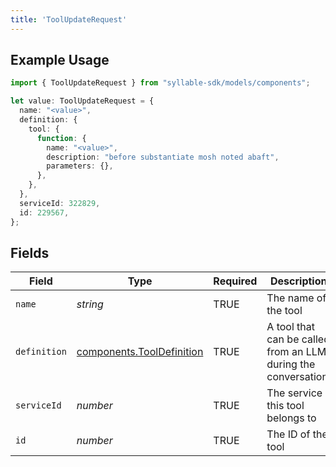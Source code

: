 ```yaml
---
title: 'ToolUpdateRequest'
---
```


## Example Usage

```typescript
import { ToolUpdateRequest } from "syllable-sdk/models/components";

let value: ToolUpdateRequest = {
  name: "<value>",
  definition: {
    tool: {
      function: {
        name: "<value>",
        description: "before substantiate mosh noted abaft",
        parameters: {},
      },
    },
  },
  serviceId: 322829,
  id: 229567,
};
```

## Fields

| Field                                                                  | Type                                                                   | Required                                                               | Description                                                            |
| ---------------------------------------------------------------------- | ---------------------------------------------------------------------- | ---------------------------------------------------------------------- | ---------------------------------------------------------------------- |
| `name`                                                                 | *string*                                                               | TRUE                                                     | The name of the tool                                                   |
| `definition`                                                           | [components.ToolDefinition](/sdk-docs/models/components/tooldefinition) | TRUE                                                     | A tool that can be called from an LLM during the conversation.         |
| `serviceId`                                                            | *number*                                                               | TRUE                                                     | The service this tool belongs to                                       |
| `id`                                                                   | *number*                                                               | TRUE                                                     | The ID of the tool                                                     |